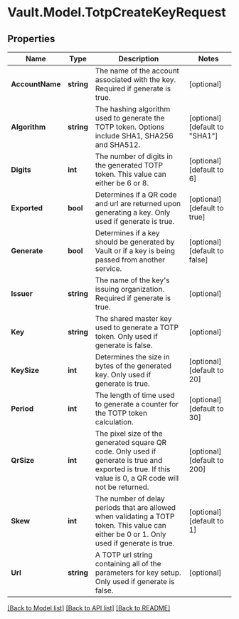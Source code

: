 # Vault.Model.TotpCreateKeyRequest

## Properties

Name | Type | Description | Notes
------------ | ------------- | ------------- | -------------
**AccountName** | **string** | The name of the account associated with the key. Required if generate is true. | [optional] 
**Algorithm** | **string** | The hashing algorithm used to generate the TOTP token. Options include SHA1, SHA256 and SHA512. | [optional] [default to "SHA1"]
**Digits** | **int** | The number of digits in the generated TOTP token. This value can either be 6 or 8. | [optional] [default to 6]
**Exported** | **bool** | Determines if a QR code and url are returned upon generating a key. Only used if generate is true. | [optional] [default to true]
**Generate** | **bool** | Determines if a key should be generated by Vault or if a key is being passed from another service. | [optional] [default to false]
**Issuer** | **string** | The name of the key&#x27;s issuing organization. Required if generate is true. | [optional] 
**Key** | **string** | The shared master key used to generate a TOTP token. Only used if generate is false. | [optional] 
**KeySize** | **int** | Determines the size in bytes of the generated key. Only used if generate is true. | [optional] [default to 20]
**Period** | **int** | The length of time used to generate a counter for the TOTP token calculation. | [optional] [default to 30]
**QrSize** | **int** | The pixel size of the generated square QR code. Only used if generate is true and exported is true. If this value is 0, a QR code will not be returned. | [optional] [default to 200]
**Skew** | **int** | The number of delay periods that are allowed when validating a TOTP token. This value can either be 0 or 1. Only used if generate is true. | [optional] [default to 1]
**Url** | **string** | A TOTP url string containing all of the parameters for key setup. Only used if generate is false. | [optional] 

[[Back to Model list]](../README.md#documentation-for-models) [[Back to API list]](../README.md#documentation-for-api-endpoints) [[Back to README]](../README.md)


